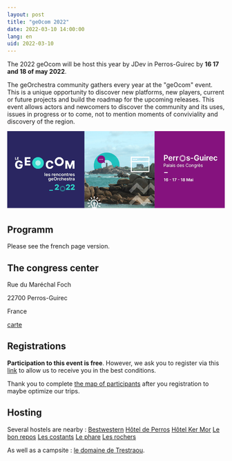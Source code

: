 ```yaml
---
layout: post
title: "geOcom 2022"
date: 2022-03-10 14:00:00
lang: en
uid: 2022-03-10
---
```


The 2022 geOcom will be host this year by JDev in Perros-Guirec by **16 17 and 18 of may 2022**.

The geOrchestra community gathers every year at the "geOcom" event. This is a unique opportunity to discover new platforms, new players, current or future projects and build the roadmap for the upcoming releases. This event allows actors and newcomers to discover the community and its uses, issues in progress or to come, not to mention moments of conviviality and discovery of the region.

![affiche geOcom 2022](/public/geocom2022/geocom_2022_banniere_petite.png)



## Programm

Please see the french page version.


## The congress center

Rue du Maréchal Foch

22700 Perros-Guirec

France

[carte](https://osm.org/go/erOU2wim?m=)


## Registrations

**Participation to this event is free**. However, we ask you to register via this [link](https://www.helloasso.com/associations/georchestra/evenements/geocom-2022) to allow us to receive you in the best conditions.

Thank you to complete [the map of participants](http://umap.openstreetmap.fr/fr/map/participants-geocom-2022_412235) after you registration to maybe optimize our trips.


## Hosting

Several hostels are nearby :
[Bestwestern](https://www.hotel-les-bains-perros-guirec.fr/fr/)
[Hôtel de Perros](http://hotel-de-perros.fr/)
[Hôtel Ker Mor](http://www.hotel-ker-mor.com)
[Le bon repos](https://www.lebonrepos-perros-guirec.fr)
[Les costants](https://www.hotel-les-costans.fr)
[Le phare](https://www.hotel-le-phare.fr)
[Les rochers](https://www.hotel-desrochers-perros.com)

As well as a campsite : [le domaine de Trestraou](http://domainedetrestraou.com).
